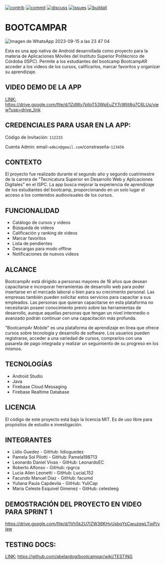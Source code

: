 [![contrib][contrib-img]][contrib-url]
[![commit][commit-img]][commit-url]
[![discuss][discuss-img]][discuss-url]
[![issues][issues-img]][issues-url]
[![buildall][buildall-img]][buildall-url]

# BOOTCAMPAR
![Imagen de WhatsApp 2023-09-15 a las 23 47 04](https://github.com/abelardog/bootcampar/assets/106390254/cdc7939c-7fe8-436c-a3f5-274e46004f12)

Esta es una app nativa de Android desarrollada como proyecto para la materia de Aplicaciones Móviles del Instituto Superior Politécnico de Córdoba (ISPC). Permite a los estudiantes del bootcamp BootcampAR acceder a los videos de los cursos, calificarlos, marcar favoritos y organizar su aprendizaje.

## VIDEO DEMO DE LA APP

[LINK:](https://drive.google.com/file/d/1ZdWy7plloT53WpEuZY7cWIit8g7C6LUs/view?usp=drive_link) https://drive.google.com/file/d/1ZdWy7plloT53WpEuZY7cWIit8g7C6LUs/view?usp=drive_link

## CREDENCIALES PARA USAR EN LA APP:

Código de Invitación: `112233`

Cuenta Admin: email-`admin@gmail.com`/constraseña-`123456`

## CONTEXTO
El proyecto fue realizado durante el segundo año y segundo cuatrimestre de la carrera de "Tecnicatura Superior en Desarrollo Web y Aplicaciones Digitales" en el ISPC. La app busca mejorar la experiencia de aprendizaje de los estudiantes del bootcamp, proporcionando en un solo lugar el acceso a los contenidos audiovisuales de los cursos.

## FUNCIONALIDAD
- Catálogo de cursos y videos
- Búsqueda de videos
- Calificación y ranking de videos
- Marcar favoritos
- Lista de pendientes
- Descargas para modo offline
- Notificaciones de nuevos videos

## ALCANCE
BootcampAr está dirigido a personas mayores de 16 años que desean capacitarse e
incorporar herramientas de desarrollo web para poder insertarse en el mercado laboral
o bien para su crecimiento personal. Las empresas también pueden solicitar estos
servicios para capacitar a sus empleados.
Las personas que quieran capacitarse en esta plataforma no necesitarán poseer
conocimiento previo sobre las herramientas de desarrollo, aunque aquellas personas
que tengan un nivel intermedio o avanzado podrán continuar con una capacitación
más profunda.

"BootcampAr Mobile" es una plataforma de aprendizaje en línea que ofrece cursos sobre tecnología y desarrollo de software. Los usuarios pueden registrarse, acceder a una variedad de cursos, comprarlos con una pasarela de pago integrada y realizar un seguimiento de su progreso en los mismos.

## TECNOLOGÍAS
- Android Studio
- Java
- Firebase Cloud Messaging
- Firebase Realtime Database

## LICENCIA
El código de este proyecto está bajo la licencia MIT. Es de uso libre para propósitos de estudio e investigación.

## INTEGRANTES
- Lidio Guedez -  GitHub: lidioguedez
- Pamela Sol Pilotti - GitHub: Pamela198713
- Leonardo Daniel Vivas - GitHub: LeonardoEC
- Roberto Alfonso - GitHub: rpgrca
- Lucia Ailen Leonetti - GitHub: LuciaL152
- Facundo Manuel Díaz - GitHub: facumd
- Yuliana Paula Capdevila - GitHub: YuliCap
- Maria Celeste Esquivel Gimenez - GitHub: celesteeg

## DEMOSTRACIÓN DEL PROYECTO EN VIDEO PARA SPRINT 1
https://drive.google.com/file/d/1Vh5k2U7IZW36KHvUsbqYsCwuzqwLTipP/view

## TESTING DOCS:

[LINK:](https://github.com/abelardog/bootcampar/wiki/TESTING) https://github.com/abelardog/bootcampar/wiki/TESTING

[commit-img]: https://img.shields.io/github/commit-activity/w/abelardog/bootcampar/develop
[commit-url]: https://github.com/abelardog/bootcampar/graphs/code-frequency
[contrib-img]: https://img.shields.io/github/contributors/abelardog/bootcampar
[contrib-url]: https://github.com/abelardog/bootcampar/graphs/contributors
[issues-img]: https://img.shields.io/github/issues/abelardog/bootcampar
[issues-url]: https://github.com/abelardog/bootcampar/issues
[discuss-img]: https://img.shields.io/github/discussions/abelardog/bootcampar
[discuss-url]: https://github.com/abelardog/bootcampar/discussions
[buildall-img]: https://github.com/abelardog/bootcampar/actions/workflows/android.yml/badge.svg
[buildall-url]: https://github.com/abelardog/bootcampar/actions/workflows/android.yml
